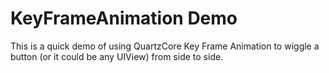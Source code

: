 # KeyFrameAnimation Demo

This is a quick demo of using QuartzCore Key Frame Animation to wiggle a button (or it could be any UIView) from side to side.

